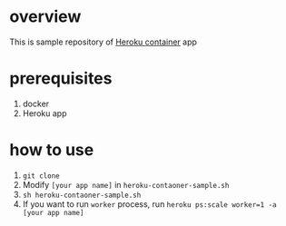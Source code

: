 # overview

This is sample repository of [Heroku container](https://devcenter.heroku.com/articles/container-registry-and-runtime) app

# prerequisites

1. docker
2. Heroku app

# how to use

1. `git clone`
2. Modify `[your app name]` in `heroku-contaoner-sample.sh` 
3. `sh heroku-contaoner-sample.sh` 
4. If you want to run `worker` process, run `heroku ps:scale worker=1 -a [your app name]`
